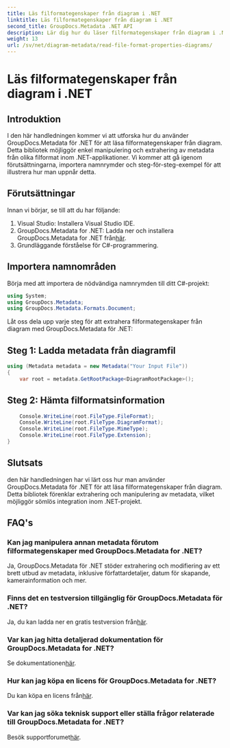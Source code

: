 ```yaml
---
title: Läs filformategenskaper från diagram i .NET
linktitle: Läs filformategenskaper från diagram i .NET
second_title: GroupDocs.Metadata .NET API
description: Lär dig hur du läser filformategenskaper från diagram i .NET med hjälp av GroupDocs.Metadata. Extrahera detaljerad metadata utan ansträngning.
weight: 13
url: /sv/net/diagram-metadata/read-file-format-properties-diagrams/
---
```


# Läs filformategenskaper från diagram i .NET

## Introduktion
I den här handledningen kommer vi att utforska hur du använder GroupDocs.Metadata för .NET för att läsa filformategenskaper från diagram. Detta bibliotek möjliggör enkel manipulering och extrahering av metadata från olika filformat inom .NET-applikationer. Vi kommer att gå igenom förutsättningarna, importera namnrymder och steg-för-steg-exempel för att illustrera hur man uppnår detta.

## Förutsättningar
Innan vi börjar, se till att du har följande:
1. Visual Studio: Installera Visual Studio IDE.
2.  GroupDocs.Metadata for .NET: Ladda ner och installera GroupDocs.Metadata for .NET från[här](https://releases.groupdocs.com/metadata/net/).
3. Grundläggande förståelse för C#-programmering.

## Importera namnområden
Börja med att importera de nödvändiga namnrymden till ditt C#-projekt:
```csharp
using System;
using GroupDocs.Metadata;
using GroupDocs.Metadata.Formats.Document;
```

Låt oss dela upp varje steg för att extrahera filformategenskaper från diagram med GroupDocs.Metadata för .NET:
## Steg 1: Ladda metadata från diagramfil
```csharp
using (Metadata metadata = new Metadata("Your Input File"))
{
    var root = metadata.GetRootPackage<DiagramRootPackage>();
```
## Steg 2: Hämta filformatsinformation
```csharp
    Console.WriteLine(root.FileType.FileFormat);
    Console.WriteLine(root.FileType.DiagramFormat);
    Console.WriteLine(root.FileType.MimeType);
    Console.WriteLine(root.FileType.Extension);
}
```

## Slutsats
den här handledningen har vi lärt oss hur man använder GroupDocs.Metadata för .NET för att läsa filformategenskaper från diagram. Detta bibliotek förenklar extrahering och manipulering av metadata, vilket möjliggör sömlös integration inom .NET-projekt.

## FAQ's
### Kan jag manipulera annan metadata förutom filformategenskaper med GroupDocs.Metadata for .NET?
Ja, GroupDocs.Metadata för .NET stöder extrahering och modifiering av ett brett utbud av metadata, inklusive författardetaljer, datum för skapande, kamerainformation och mer.
### Finns det en testversion tillgänglig för GroupDocs.Metadata för .NET?
 Ja, du kan ladda ner en gratis testversion från[här](https://releases.groupdocs.com/).
### Var kan jag hitta detaljerad dokumentation för GroupDocs.Metadata for .NET?
 Se dokumentationen[här](https://tutorials.groupdocs.com/metadata/net/).
### Hur kan jag köpa en licens för GroupDocs.Metadata for .NET?
 Du kan köpa en licens från[här](https://purchase.groupdocs.com/buy).
### Var kan jag söka teknisk support eller ställa frågor relaterade till GroupDocs.Metadata for .NET?
 Besök supportforumet[här](https://forum.groupdocs.com/c/metadata/14).